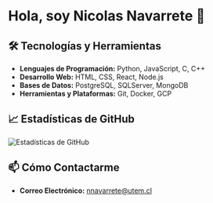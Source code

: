 # Hola, soy Nicolas Navarrete 👋

## 🛠 Tecnologías y Herramientas

- **Lenguajes de Programación:** Python, JavaScript, C, C++
- **Desarrollo Web:** HTML, CSS, React, Node.js
- **Bases de Datos:** PostgreSQL, SQLServer, MongoDB
- **Herramientas y Plataformas:** Git, Docker, GCP

## 📈 Estadísticas de GitHub

![Estadísticas de GitHub](https://github-readme-stats.vercel.app/api?username=nnavrrete&show_icons=true&theme=radical)

## 📫 Cómo Contactarme

- **Correo Electrónico:** nnavarrete@utem.cl
